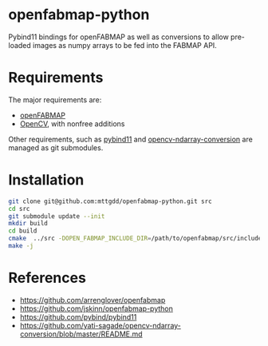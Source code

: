 # openfabmap-python

Pybind11 bindings for openFABMAP as well as conversions to allow pre-loaded images as numpy arrays to be fed into the FABMAP API.

# Requirements

The major requirements are:

* [openFABMAP](https://github.com/arrenglover/openfabmap)
* [OpenCV](https://github.com/opencv/opencv), with nonfree additions

Other requirements, such as [pybind11](https://github.com/pybind/pybind11) and [opencv-ndarray-conversion](https://github.com/yati-sagade/opencv-ndarray-conversion/blob/master/README.md) are managed as git submodules.
# Installation

```bash
git clone git@github.com:mttgdd/openfabmap-python.git src
cd src
git submodule update --init
mkdir build
cd build
cmake  ../src -DOPEN_FABMAP_INCLUDE_DIR=/path/to/openfabmap/src/include -DOPEN_FABMAP_LIB=/path/to/libopenFABMAP.a
make -j
```

# References

* <https://github.com/arrenglover/openfabmap>
* <https://github.com/jskinn/openfabmap-python>
* <https://github.com/pybind/pybind11>
* <https://github.com/yati-sagade/opencv-ndarray-conversion/blob/master/README.md>

